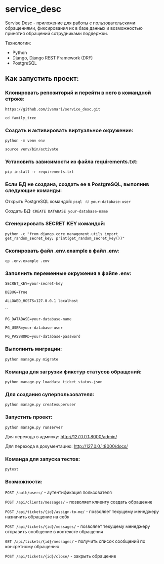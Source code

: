 # service_desc

Servise Desc - приложение для работы с пользовательскими обращениями, фиксирования их в базе данных и возможностью принятия обращений сотрудниками поддержки.

Технологии:
* Python
* Django, Django REST Framework (DRF)
* PostgreSQL

## Как запустить проект:

### Клонировать репозиторий и перейти в него в командной строке:

`https://github.com/ivamari/service_desc.git`

`cd family_tree`

### Cоздать и активировать виртуальное окружение:

`python -m venv env`

`source venv/bin/activate`

### Установить зависимости из файла requirements.txt:

`pip install -r requirements.txt`

### Если БД не создана, создать ее в PostgreSQL, выполнив следующие команды:

Открыть PostgreSQL командой:
`psql -U your-database-user`

Создать БД:
`CREATE DATABASE your-database-name`

### Сгенерировать SECRET KEY командой:

`python -c "from django.core.management.utils import get_random_secret_key; print(get_random_secret_key())"`

### Скопировать файл .env.example в файл .env:

`cp .env.example .env`

### Заполнить переменные окружения в файле .env:
`SECRET_KEY=your-secret-key`

`DEBUG=True`

`ALLOWED_HOSTS=127.0.0.1 localhost`

``

`PG_DATABASE=your-database-name`

`PG_USER=your-database-user`

`PG_PASSWORD=your-database-password`

### Выполнить миграции:

`python manage.py migrate`

### Команда для загрузки фикстур статусов обращений:

`python manage.py loaddata ticket_status.json`

### Для создания суперпользователя:

`python manage.py createsuperuser`

### Запустить проект:

`python manage.py runserver`

Для перехода в админку: http://127.0.0.1:8000/admin/

Для перехода в документацию: http://127.0.0.1:8000/docs/

### Команда для запуска тестов:

`pytest`

### Возможности:

`POST /auth/users/` - аутентификация пользователя

`POST /api/clients/messages/` - позволяет клиенту создать обращение

`POST /api/tickets/{id}/assign-to-me/` - позволяет текущему менеджеру назначить обращение на себя

`POST /api/tickets/{id}/messages/` - позволяет текущему менеджеру отправить сообщение в контексте обращения

`GET /api/tickets/{id}/messages/` - получить список сообщений по конкретному обращению

`POST /api/tickets/{id}/close/` - закрыть обращение

